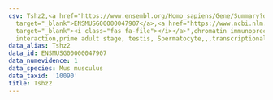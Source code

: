 ```yaml
---
csv: Tshz2,<a href="https://www.ensembl.org/Homo_sapiens/Gene/Summary?db=core;g=ENSMUSG00000047907"
  target="_blank">ENSMUSG00000047907</a>,<a href="https://www.ncbi.nlm.nih.gov/pubmed/25450459"
  target="_blank"><i class="fas fa-file"></i></a>",chromatin immunoprecipitation assay,direct
  interaction,prime adult stage, testis, Spermatocyte,,,transcriptional regulation,
data_alias: Tshz2
data_id: ENSMUSG00000047907
data_numevidence: 1
data_species: Mus musculus
data_taxid: '10090'
title: Tshz2
---
```

